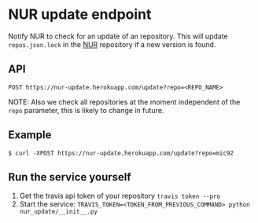 # NUR update endpoint

Notify NUR to check for an update of an repository.
This will update `repos.json.lock` in the [NUR](https://github.com/nix-community/NUR) repository if a new version is found.

## API

```
POST https://nur-update.herokuapp.com/update?repo=<REPO_NAME>
```

NOTE: Also we check all repositories at the moment independent of the `repo`
parameter, this is likely to change in future.

## Example

```console
$ curl -XPOST https://nur-update.herokuapp.com/update?repo=mic92
```

## Run the service yourself

1. Get the travis api token of your repository `travis token --pro`
2. Start the service: `TRAVIS_TOKEN=<TOKEN_FROM_PREVIOUS_COMMAND> python nur_update/__init__.py`
